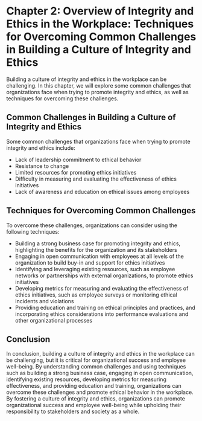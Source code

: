 Chapter 2: Overview of Integrity and Ethics in the Workplace: Techniques for Overcoming Common Challenges in Building a Culture of Integrity and Ethics
=======================================================================================================================================================

Building a culture of integrity and ethics in the workplace can be challenging. In this chapter, we will explore some common challenges that organizations face when trying to promote integrity and ethics, as well as techniques for overcoming these challenges.

Common Challenges in Building a Culture of Integrity and Ethics
---------------------------------------------------------------

Some common challenges that organizations face when trying to promote integrity and ethics include:

* Lack of leadership commitment to ethical behavior
* Resistance to change
* Limited resources for promoting ethics initiatives
* Difficulty in measuring and evaluating the effectiveness of ethics initiatives
* Lack of awareness and education on ethical issues among employees

Techniques for Overcoming Common Challenges
-------------------------------------------

To overcome these challenges, organizations can consider using the following techniques:

* Building a strong business case for promoting integrity and ethics, highlighting the benefits for the organization and its stakeholders
* Engaging in open communication with employees at all levels of the organization to build buy-in and support for ethics initiatives
* Identifying and leveraging existing resources, such as employee networks or partnerships with external organizations, to promote ethics initiatives
* Developing metrics for measuring and evaluating the effectiveness of ethics initiatives, such as employee surveys or monitoring ethical incidents and violations
* Providing education and training on ethical principles and practices, and incorporating ethics considerations into performance evaluations and other organizational processes

Conclusion
----------

In conclusion, building a culture of integrity and ethics in the workplace can be challenging, but it is critical for organizational success and employee well-being. By understanding common challenges and using techniques such as building a strong business case, engaging in open communication, identifying existing resources, developing metrics for measuring effectiveness, and providing education and training, organizations can overcome these challenges and promote ethical behavior in the workplace. By fostering a culture of integrity and ethics, organizations can promote organizational success and employee well-being while upholding their responsibility to stakeholders and society as a whole.
